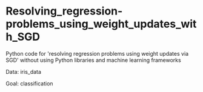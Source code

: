 # Resolving_regression-problems_using_weight_updates_with_SGD
Python code for 'resolving regression problems using weight updates via SGD' without using Python libraries and machine learning frameworks

Data: iris_data

Goal: classification
